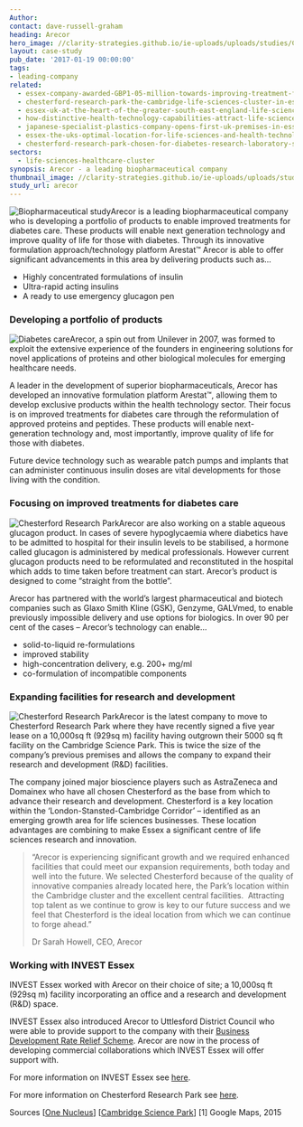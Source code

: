 ```yaml
---
Author:
contact: dave-russell-graham
heading: Arecor
hero_image: //clarity-strategies.github.io/ie-uploads/uploads/studies/Chesterford_RP_2_1980.jpg
layout: case-study
pub_date: '2017-01-19 00:00:00'
tags: 
- leading-company
related:
  - essex-company-awarded-GBP1-05-million-towards-improving-treatment-for-diabetes-care
  - chesterford-research-park-the-cambridge-life-sciences-cluster-in-essex
  - essex-uk-at-the-heart-of-the-greater-south-east-england-life-sciences-and-healthcare-cluster
  - how-distinctive-health-technology-capabilities-attract-life-science-healthcare-companies-to-essex
  - japanese-specialist-plastics-company-opens-first-uk-premises-in-essex
  - essex-the-uks-optimal-location-for-life-sciences-and-health-technology-companies
  - chesterford-research-park-chosen-for-diabetes-research-laboratory-space
sectors:
  - life-sciences-healthcare-cluster
synopsis: Arecor - a leading biopharmaceutical company
thumbnail_image: //clarity-strategies.github.io/ie-uploads/uploads/studies/diabetes-1_555.jpg
study_url: arecor
---
```



![Biopharmaceutical study](//clarity-strategies.github.io/ie-uploads/uploads/about/research-lab_400.jpg)Arecor is a leading biopharmaceutical company who is developing a portfolio of products to enable improved treatments for diabetes care. These products will enable next generation technology and improve quality of life for those with diabetes. Through its innovative formulation approach/technology platform Arestat™ Arecor is able to offer significant advancements in this area by delivering products such as…

* Highly concentrated formulations of insulin
* Ultra-rapid acting insulins
* A ready to use emergency glucagon pen

### Developing a portfolio of products

![Diabetes care](//clarity-strategies.github.io/ie-uploads/uploads/about/proper-testing_400.jpg)Arecor, a spin out from Unilever in 2007, was formed to exploit the extensive experience of the founders in engineering solutions for novel applications of proteins and other biological molecules for emerging healthcare needs.

A leader in the development of superior biopharmaceuticals, Arecor has developed an innovative formulation platform Arestat™, allowing them to develop exclusive products within the health technology sector. Their focus is on improved treatments for diabetes care through the reformulation of approved proteins and peptides. These products will enable next-generation technology and, most importantly, improve quality of life for those with diabetes.

Future device technology such as wearable patch pumps and implants that can administer continuous insulin doses are vital developments for those living with the condition.

### Focusing on improved treatments for diabetes care

![Chesterford Research Park](//clarity-strategies.github.io/ie-uploads/uploads/about/Chesterford_RP_2_400.jpg)Arecor are also working on a stable aqueous glucagon product. In cases of severe hypoglycaemia where diabetics have to be admitted to hospital for their insulin levels to be stabilised, a hormone called glucagon is administered by medical professionals. However current glucagon products need to be reformulated and reconstituted in the hospital which adds to time taken before treatment can start. Arecor’s product is designed to come “straight from the bottle”.

Arecor has partnered with the world’s largest pharmaceutical and biotech companies such as Glaxo Smith Kline (GSK), Genzyme, GALVmed, to enable previously impossible delivery and use options for biologics. In over 90 per cent of the cases – Arecor’s technology can enable…

* solid-to-liquid re-formulations
* improved stability
* high-concentration delivery, e.g. 200+ mg/ml
* co-formulation of incompatible components

### Expanding facilities for research and development

![Chesterford Research Park](//clarity-strategies.github.io/ie-uploads/uploads/about/Chesterford_RP_1_400.jpg)Arecor is the latest company to move to Chesterford Research Park where they have recently signed a five year lease on a 10,000sq ft (929sq m) facility having outgrown their 5000 sq ft facility on the Cambridge Science Park. This is twice the size of the company’s previous premises and allows the company to expand their research and development (R&D) facilities.

The company joined major bioscience players such as AstraZeneca and Domainex who have all chosen Chesterford as the base from which to advance their research and development. Chesterford is a key location within the ‘London-Stansted-Cambridge Corridor’ – identified as an emerging growth area for life sciences businesses. These location advantages are combining to make Essex a significant centre of life sciences research and innovation.

> “Arecor is experiencing significant growth and we required enhanced facilities that could meet our expansion requirements, both today and well into the future. We selected Chesterford because of the quality of innovative companies already located here, the Park’s location within the Cambridge cluster and the excellent central facilities.  Attracting top talent as we continue to grow is key to our future success and we feel that Chesterford is the ideal location from which we can continue to forge ahead.”
>
>
> Dr Sarah Howell, CEO, Arecor

### Working with INVEST Essex

INVEST Essex worked with Arecor on their choice of site; a 10,000sq ft (929sq m) facility incorporating an office and a research and development (R&D) space.

INVEST Essex also introduced Arecor to Uttlesford District Council who were able to provide support to the company with their [Business Development Rate Relief Scheme](http://investessex.co.uk/blog/business-development-rate-relief-scheme#.WFvipNKLSM9). Arecor are now in the process of developing commercial collaborations which INVEST Essex will offer support with.

For more information on INVEST Essex see [here](http://investessex.co.uk/).

For more information on Chesterford Research Park see [here](http://investessex.co.uk/studies/place-studies/chesterford-research-park1).

Sources [[One Nucleus](http://www.onenucleus.com/directory&amp;sa=X&amp;ei=YTveTYa9JYbY0QHJ29HgCg&amp;ved=0CE4Q6QUoATAGODI&amp;usg=AFQjCNHnXo5Cikl9CCfkEB7aEpF8cb5PVg%25253Fid=7%25253Fid=10%253Fid=7%3Fid=7004?id=130)] [[Cambridge Science Park](http://www.cambridgesciencepark.co.uk/company-directory/arecor/)] [1] Google Maps, 2015
